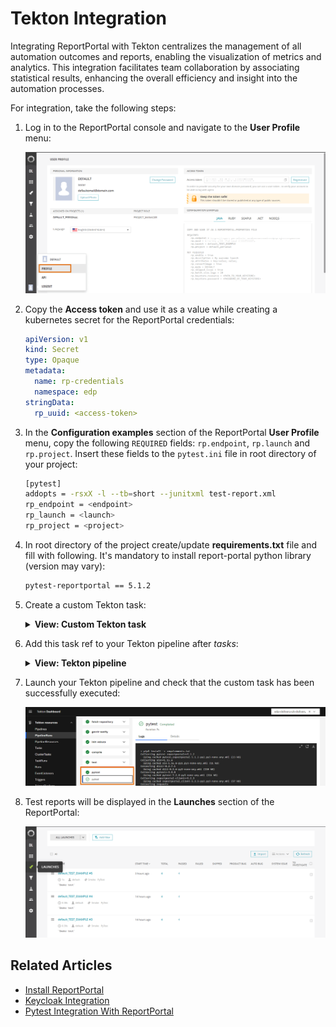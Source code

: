 # Tekton Integration

Integrating ReportPortal with Tekton centralizes the management of all automation outcomes and reports, enabling the visualization of metrics and analytics. This integration facilitates team collaboration by associating statistical results, enhancing the overall efficiency and insight into the automation processes.

For integration, take the following steps:

1. Log in to the ReportPortal console and navigate to the **User Profile** menu:

    ![ReportPortal profile](../../assets/operator-guide/project-management-and-reporting/report-portal-profile.png "ReportPortal profile")

2. Copy the **Access token** and use it as a value while creating a kubernetes secret for the ReportPortal credentials:

    ```yaml
    apiVersion: v1
    kind: Secret
    type: Opaque
    metadata:
      name: rp-credentials
      namespace: edp
    stringData:
      rp_uuid: <access-token>
    ```

3. In the **Configuration examples** section of the ReportPortal **User Profile** menu, copy the following `REQUIRED` fields: `rp.endpoint`, `rp.launch` and `rp.project`. Insert these fields to the `pytest.ini` file in root directory of your project:

    ```bash
    [pytest]
    addopts = -rsxX -l --tb=short --junitxml test-report.xml
    rp_endpoint = <endpoint>
    rp_launch = <launch>
    rp_project = <project>
    ```

4. In root directory of the project create/update **requirements.txt** file and fill with following. It's mandatory to install report-portal python library (version may vary):

    ```bash
    pytest-reportportal == 5.1.2
    ```

5. Create a custom Tekton task:

    <details>
    <summary><b>View: Custom Tekton task</b></summary>

    ```yaml
    apiVersion: tekton.dev/v1beta1
    kind: Task
    metadata:
      labels:
        app.kubernetes.io/version: '0.1'
      name: pytest-reportportal
      namespace: edp
    spec:
      description: |-
        This task can be used to run pytest integrated with report portal.
      params:
        - default: .
          description: The path where package.json of the project is defined.
          name: PATH_CONTEXT
          type: string
        - name: EXTRA_COMMANDS
          type: string
        - default: python:3.8-alpine3.16
          description: The python image you want to use.
          name: BASE_IMAGE
          type: string
        - default: rp-credentials
          description: name of the secret holding the rp token
          name: rp-secret
          type: string
      steps:
        - env:
            - name: HOME
              value: $(workspaces.source.path)
            - name: RP_UUID
              valueFrom:
                secretKeyRef:
                  key: rp_uuid
                  name: $(params.rp-secret)
          image: $(params.BASE_IMAGE)
          name: pytest
          resources: {}
          script: >
            #!/usr/bin/env sh
            set -e
            export PATH=$PATH:$HOME/.local/bin
            $(params.EXTRA_COMMANDS)
            # tests are being run from ./test directory in the project
            pytest ./tests --reportportal
          workingDir: $(workspaces.source.path)/$(params.PATH_CONTEXT)
      workspaces:
        - name: source
    ```

    </details>

6. Add this task ref to your Tekton pipeline after *tasks*:

    <details>
    <summary><b>View: Tekton pipeline</b></summary>

    ```yaml
    - name: pytest
      params:
        - name: BASE_IMAGE
          value: $(params.image)
        - name: EXTRA_COMMANDS
          value: |
            set -ex
            pip3 install -r requirements.txt
            [ -f run_service.py ] && python run_service.py &
      runAfter:
        - compile
      taskRef:
        kind: Task
        name: pytest-reportportal
      workspaces:
        - name: source
          workspace: shared-workspace
    ```

    </details>

7. Launch your Tekton pipeline and check that the custom task has been successfully executed:

    ![Tekton task successfully executed](../../assets/operator-guide/project-management-and-reporting/tekton-task-success.png "Tekton task successfully executed")

8. Test reports will be displayed in the **Launches** section of the ReportPortal:

    ![Test report results](../../assets/operator-guide/project-management-and-reporting/report-portal-results.png "Test report results")

## Related Articles

* [Install ReportPortal](../project-management-and-reporting/install-reportportal.md)
* [Keycloak Integration](reportportal-keycloak.md)
* [Pytest Integration With ReportPortal](https://github.com/reportportal/agent-python-pytest)
